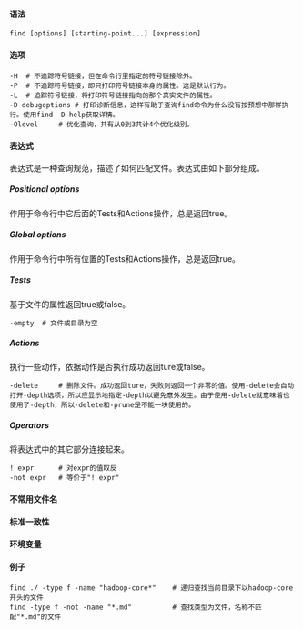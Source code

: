 #### 语法

`find [options] [starting-point...] [expression]`

#### 选项

```
-H	# 不追踪符号链接，但在命令行里指定的符号链接除外。
-P	# 不追踪符号链接，即只打印符号链接本身的属性。这是默认行为。
-L	# 追踪符号链接，将打印符号链接指向的那个真实文件的属性。
-D debugoptions	# 打印诊断信息，这样有助于查询find命令为什么没有按预想中那样执行。使用find -D help获取详情。
-Olevel		# 优化查询，共有从0到3共计4个优化级别。
```

#### 表达式

表达式是一种查询规范，描述了如何匹配文件。表达式由如下部分组成。

##### Positional options

作用于命令行中它后面的Tests和Actions操作，总是返回true。

##### Global options

作用于命令行中所有位置的Tests和Actions操作，总是返回true。

##### Tests

基于文件的属性返回true或false。

```
-empty	# 文件或目录为空
```



##### Actions

执行一些动作，依据动作是否执行成功返回ture或false。

```
-delete		# 删除文件。成功返回ture，失败则返回一个非零的值。使用-delete会自动打开-depth选项，所以应显示地指定-depth以避免意外发生。由于使用-delete就意味着也使用了-depth，所以-delete和-prune是不能一块使用的。
```



##### Operators

将表达式中的其它部分连接起来。

```
! expr		# 对expr的值取反
-not expr	# 等价于"! expr" 
```



#### 不常用文件名

#### 标准一致性

#### 环境变量

#### 例子

```
find ./ -type f -name "hadoop-core*"	# 递归查找当前目录下以hadoop-core开头的文件
find -type f -not -name "*.md"			# 查找类型为文件，名称不匹配"*.md"的文件
```

